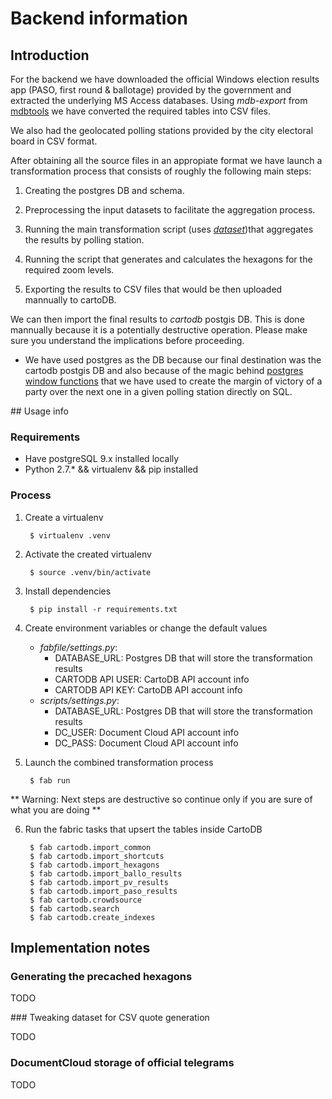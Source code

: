Backend information
===================

## Introduction

For the backend we have downloaded the official Windows election results app (PASO, first round & ballotage) provided by the government and extracted the underlying MS Access databases. Using _mdb-export_ from [mdbtools](https://github.com/brianb/mdbtools) we have converted the required tables into CSV files.

We also had the geolocated polling stations provided by the city electoral board in CSV format.

After obtaining all the source files in an appropiate format we have launch a transformation process that consists of roughly the following main steps:

1. Creating the postgres DB and schema.

2. Preprocessing the input datasets to facilitate the aggregation process.

3. Running the main transformation script (uses [_dataset_](https://dataset.readthedocs.org/en/latest/))that aggregates the results by polling station.

4. Running the script that generates and calculates the hexagons for the required zoom levels.

5. Exporting the results to CSV files that would be then uploaded mannually to cartoDB.

We can then import the final results to _cartodb_ postgis DB. This is done mannually because it is a potentially destructive operation. Please make sure you understand the implications before proceeding.

* We have used postgres as the DB because our final destination was the cartodb postgis DB and also because of the magic behind [postgres window functions](http://www.postgresql.org/docs/9.4/static/functions-window.html) that we have used to create the margin of victory of a party over the next one in a given polling station directly on SQL.

## Usage info

### Requirements

* Have postgreSQL 9.x installed locally
* Python 2.7.\* && virtualenv && pip installed 

### Process

1. Create a virtualenv

        $ virtualenv .venv

2. Activate the created virtualenv

        $ source .venv/bin/activate

3. Install dependencies

        $ pip install -r requirements.txt

4. Create environment variables or change the default values 
    * _fabfile/settings.py_:
        * DATABASE_URL: Postgres DB that will store the transformation results
        * CARTODB API USER: CartoDB API account info
        * CARTODB API KEY: CartoDB API account info
    * _scripts/settings.py_:
        * DATABASE_URL: Postgres DB that will store the transformation results
        * DC_USER: Document Cloud API account info
        * DC_PASS: Document Cloud API account info

5. Launch the combined transformation process

        $ fab run

** Warning: Next steps are destructive so continue only if you are sure of what you are doing **

6. Run the fabric tasks that upsert the tables inside CartoDB 

        $ fab cartodb.import_common
        $ fab cartodb.import_shortcuts
        $ fab cartodb.import_hexagons
        $ fab cartodb.import_ballo_results
        $ fab cartodb.import_pv_results
        $ fab cartodb.import_paso_results
        $ fab cartodb.crowdsource
        $ fab cartodb.search
        $ fab cartodb.create_indexes

## Implementation notes

### Generating the precached hexagons

TODO

### Tweaking dataset for CSV quote generation

TODO

### DocumentCloud storage of official telegrams

TODO
